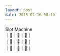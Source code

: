 ```yaml
---
layout: post
date: 2025-04-16 08:10
---
```


Slot Machine<br />
｜🍒｜💎｜💎｜<br />
｜🍇｜🔔｜🍇｜<br />
｜💎｜🍇｜🤡｜<br />

